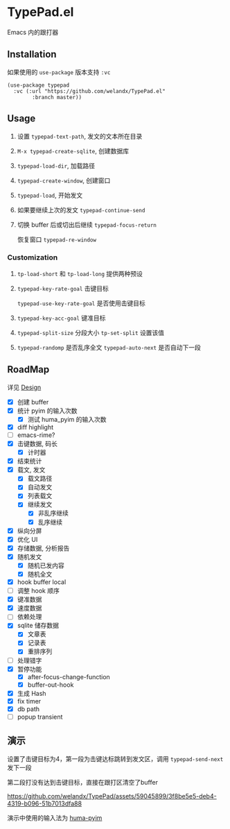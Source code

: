 # TypePad.el
Emacs 内的跟打器
## Installation
如果使用的 `use-package` 版本支持 `:vc`
```emacs-lisp
(use-package typepad
  :vc (:url "https://github.com/welandx/TypePad.el"
        :branch master))
```

## Usage
1. 设置 `typepad-text-path`, 发文的文本所在目录
2. `M-x typepad-create-sqlite`, 创建数据库
3. `typepad-load-dir`, 加载路径
4. `typepad-create-window`, 创建窗口
5. `typepad-load`, 开始发文
6. 如果要继续上次的发文 `typepad-continue-send`
7. 切换 buffer 后或切出后继续 `typepad-focus-return`
   
   恢复窗口 `typepad-re-window`

### Customization
1. `tp-load-short` 和 `tp-load-long` 提供两种预设
2. `typepad-key-rate-goal` 击键目标

    `typepad-use-key-rate-goal` 是否使用击键目标
3. `typepad-key-acc-goal` 键准目标
4. `typepad-split-size` 分段大小 `tp-set-split` 设置该值
5. `typepad-randomp` 是否乱序全文 `typepad-auto-next` 是否自动下一段

## RoadMap
详见 [Design](Design.org)
- [X] 创建 buffer
- [X] 统计 pyim 的输入次数
  - [X] 测试 huma_pyim 的输入次数
- [X] diff highlight
- [ ] emacs-rime?
- [X] 击键数据, 码长
  - [X] 计时器
- [X] 结束统计
- [x] 载文, 发文
  - [x] 载文路径
  - [x] 自动发文
  - [x] 列表载文
  - [x] 继续发文
    - [x] 非乱序继续
    - [x] 乱序继续
- [X] 纵向分屏
- [X] 优化 UI
- [x] 存储数据, 分析报告
- [x] 随机发文
  - [X] 随机已发内容
  - [x] 随机全文
- [x] hook buffer local
- [ ] 调整 hook 顺序
- [x] 键准数据
- [x] 速度数据
- [ ] 依赖处理
- [x] sqlite 储存数据
  - [x] 文章表
  - [x] 记录表
  - [x] 重排序列
- [ ] 处理错字
- [x] 暂停功能
  - [x] after-focus-change-function
  - [x] buffer-out-hook
- [x] 生成 Hash
- [x] fix timer
- [x] db path
- [ ] popup transient
## 演示
设置了击键目标为4，第一段为击键达标跳转到发文区，调用 `typepad-send-next` 发下一段

第二段打没有达到击键目标，直接在跟打区清空了buffer

https://github.com/welandx/TypePad/assets/59045899/3f8be5e5-deb4-4319-b096-51b7013dfa88

演示中使用的输入法为 [huma-pyim](https://github.com/Neikice/huma_pyim)
